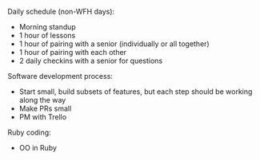 Daily schedule (non-WFH days):

* Morning standup
* 1 hour of lessons
* 1 hour of pairing with a senior (individually or all together)
* 1 hour of pairing with each other
* 2 daily checkins with a senior for questions

Software development process:

* Start small, build subsets of features, but each step should be working along the way
* Make PRs small
* PM with Trello

Ruby coding:

* OO in Ruby
